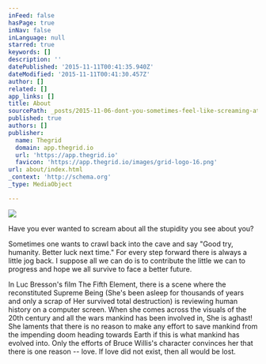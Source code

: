 ```yaml
---
inFeed: false
hasPage: true
inNav: false
inLanguage: null
starred: true
keywords: []
description: ''
datePublished: '2015-11-11T00:41:35.940Z'
dateModified: '2015-11-11T00:41:30.457Z'
author: []
related: []
app_links: []
title: About
sourcePath: _posts/2015-11-06-dont-you-sometimes-feel-like-screaming-at-the-stupidity-and.md
published: true
authors: []
publisher:
  name: Thegrid
  domain: app.thegrid.io
  url: 'https://app.thegrid.io'
  favicon: 'https://app.thegrid.io/images/grid-logo-16.png'
url: about/index.html
_context: 'http://schema.org'
_type: MediaObject

---
```

![](https://the-grid-user-content.s3-us-west-2.amazonaws.com/0d04c614-9f1d-4529-a857-42d27c3c2e1f.jpg)

Have you ever wanted to scream about all the stupidity you see about you?

Sometimes one wants to crawl back into the cave and say "Good try, humanity. Better luck next time." For every step forward there is always a little jog back.  I suppose all we can do is to contribute the little we can to progress and hope we all survive to face a better future.

In Luc Bresson's film The Fifth Element, there is a scene where the reconstituted Supreme Being (She's been asleep for thousands of years and only a scrap of Her survived total destruction) is reviewing human history on a computer screen. When she comes across the visuals of the 20th century and all the wars mankind has been involved in, She is aghast! She laments that there is no reason to make any effort to save mankind from the impending doom heading towards Earth if this is what mankind has evolved into. Only the efforts of Bruce Willis's character convinces her that there is one reason --  love. If love did not exist, then all would be lost.